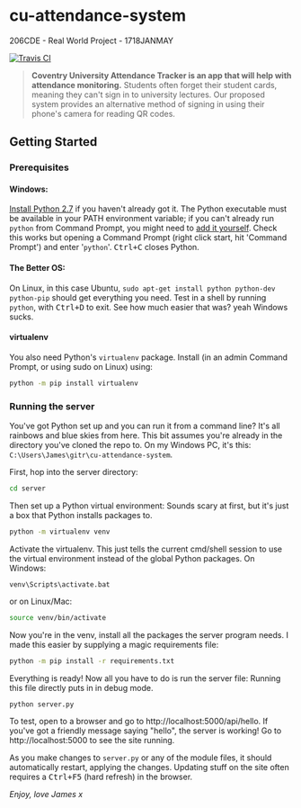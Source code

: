# cu-attendance-system
206CDE - Real World Project - 1718JANMAY

[![Travis CI](https://travis-ci.com/jamesevickery/cu-attendance-system.svg?token=hXPPRPSZqxVqUVQf6s8p&branch=master)](https://travis-ci.com/jamesevickery/cu-attendance-system#)

> __Coventry University Attendance Tracker is an app that will help with attendance monitoring.__
> Students often forget their student cards, meaning they can't sign in to university lectures. Our proposed system provides an alternative method of signing in using their phone's camera for reading QR codes.

## Getting Started

### Prerequisites

#### Windows:

[Install Python 2.7](https://www.python.org/downloads) if you haven't already got it. The Python executable must be available in your PATH environment variable; if you can't already run `python` from Command Prompt, you might need to [add it yourself](https://superuser.com/a/143121/526390). Check this works but opening a Command Prompt (right click start, hit 'Command Prompt') and enter '`python`'. <kbd>Ctrl+C</kbd> closes Python.

#### The Better OS:

On Linux, in this case Ubuntu, `sudo apt-get install python python-dev python-pip` should get everything you need. Test in a shell by running `python`, with <kbd>Ctrl+D</kbd> to exit. See how much easier that was? yeah Windows sucks.

#### virtualenv

You also need Python's `virtualenv` package. Install (in an admin Command Prompt, or using sudo on Linux) using:

```sh
python -m pip install virtualenv
```

### Running the server

You've got Python set up and you can run it from a command line? It's all rainbows and blue skies from here. This bit assumes you're already in the directory you've cloned the repo to. On my Windows PC, it's this: `C:\Users\James\gitr\cu-attendance-system`.

First, hop into the server directory:

```sh
cd server
```

Then set up a Python virtual environment: Sounds scary at first, but it's just a box that Python installs packages to.

```sh
python -m virtualenv venv
```

Activate the virtualenv. This just tells the current cmd/shell session to use the virtual environment instead of the global Python packages. On Windows:

```
venv\Scripts\activate.bat
```

or on Linux/Mac:

```sh
source venv/bin/activate
```

Now you're in the venv, install all the packages the server program needs. I made this easier by supplying a magic requirements file:

```sh
python -m pip install -r requirements.txt
```

Everything is ready! Now all you have to do is run the server file: Running this file directly puts in in debug mode.

```sh
python server.py
```

To test, open to a browser and go to http://localhost:5000/api/hello. If you've got a friendly message saying "hello", the server is working! Go to http://localhost:5000 to see the site running.

As you make changes to `server.py` or any of the module files, it should automatically restart, applying the changes. Updating stuff on the site often requires a <kbd>Ctrl+F5</kbd> (hard refresh) in the browser.

_Enjoy, love James x_
